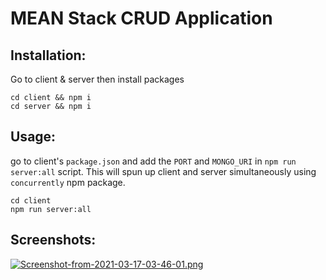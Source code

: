 # MEAN Stack CRUD Application

## Installation:

Go to client & server then install packages

```
cd client && npm i
cd server && npm i
```

## Usage:

go to client's `package.json` and add the `PORT` and `MONGO_URI` in `npm run server:all` script. This will spun up client and server simultaneously using `concurrently` npm package.

```
cd client
npm run server:all
```

## Screenshots:

[![Screenshot-from-2021-03-17-03-46-01.png](https://i.postimg.cc/ht3MB0Vv/Screenshot-from-2021-03-17-03-46-01.png)](https://postimg.cc/RWKw1Ksx)
